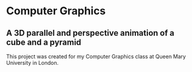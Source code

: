 # Computer Graphics 
## A 3D parallel and perspective animation of a cube and a pyramid

This project was created for my Computer Graphics class at Queen Mary University in London. 
